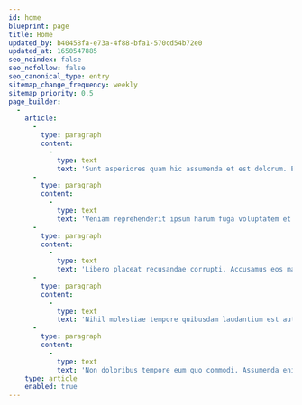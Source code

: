 ```yaml
---
id: home
blueprint: page
title: Home
updated_by: b40458fa-e73a-4f88-bfa1-570cd54b72e0
updated_at: 1650547885
seo_noindex: false
seo_nofollow: false
seo_canonical_type: entry
sitemap_change_frequency: weekly
sitemap_priority: 0.5
page_builder:
  -
    article:
      -
        type: paragraph
        content:
          -
            type: text
            text: 'Sunt asperiores quam hic assumenda et est dolorum. Et odio deserunt quis et qui cumque neque sit. Vitae id molestias nostrum laboriosam atque. Quisquam porro tempora aut. Dolores est temporibus ducimus. Accusamus voluptates unde pariatur est.'
      -
        type: paragraph
        content:
          -
            type: text
            text: 'Veniam reprehenderit ipsum harum fuga voluptatem et aut unde. Sed quia itaque temporibus. Suscipit dolore quae deserunt pariatur eum. Odit quo facere sint impedit beatae commodi quia dolore.'
      -
        type: paragraph
        content:
          -
            type: text
            text: 'Libero placeat recusandae corrupti. Accusamus eos magni accusantium. Rerum cum minima sequi autem tempora rem voluptate assumenda. Dolor eos molestias quas aperiam nihil ut voluptatem recusandae. Dolores harum mollitia nemo eius voluptas aliquam unde. Facere minus quibusdam natus ea impedit labore est.'
      -
        type: paragraph
        content:
          -
            type: text
            text: 'Nihil molestiae tempore quibusdam laudantium est autem ipsum. Distinctio omnis quis asperiores illo nulla ut. Aut odio quaerat iure odio.'
      -
        type: paragraph
        content:
          -
            type: text
            text: 'Non doloribus tempore eum quo commodi. Assumenda enim et quis necessitatibus dolores. Sint consequatur et optio molestias expedita. Mollitia hic perspiciatis iste cupiditate impedit dolorum iusto harum. Ratione voluptatum animi molestiae quaerat repellat. Aliquam fugit ut voluptatibus ea totam laboriosam blanditiis a.'
    type: article
    enabled: true
---
```

